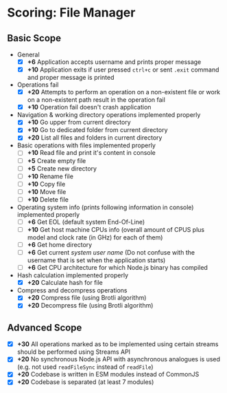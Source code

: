 # Scoring: File Manager
## Basic Scope
- General
    - [x] **+6** Application accepts username and prints proper message
    - [x] **+10** Application exits if user pressed `ctrl+c` or sent `.exit` command and proper message is printed
- Operations fail
    - [x] **+20** Attempts to perform an operation on a non-existent file or work on a non-existent path result in the operation fail
    - [x] **+10** Operation fail doesn't crash application
- Navigation & working directory operations implemented properly
    - [x] **+10** Go upper from current directory
    - [x] **+10** Go to dedicated folder from current directory
    - [x] **+20** List all files and folders in current directory
- Basic operations with files implemented properly
    - [ ] **+10** Read file and print it's content in console
    - [ ] **+5** Create empty file
    - [ ] **+5** Create new directory
    - [ ] **+10** Rename file
    - [ ] **+10** Copy file
    - [ ] **+10** Move file
    - [ ] **+10** Delete file
- Operating system info (prints following information in console) implemented properly
    - [ ] **+6** Get EOL (default system End-Of-Line)
    - [ ] **+10** Get host machine CPUs info (overall amount of CPUS plus model and clock rate (in GHz) for each of them)
    - [ ] **+6** Get home directory
    - [ ] **+6** Get current *system user name* (Do not confuse with the username that is set when the application starts)
    - [ ] **+6** Get CPU architecture for which Node.js binary has compiled
- Hash calculation implemented properly
    - [x] **+20** Calculate hash for file 
- Compress and decompress operations
    - [x] **+20** Compress file (using Brotli algorithm)
    - [x] **+20** Decompress file (using Brotli algorithm)

## Advanced Scope

- [x] **+30** All operations marked as to be implemented using certain streams should be performed using Streams API
- [x] **+20** No synchronous Node.js API with asynchronous analogues is used (e.g. not used `readFileSync` instead of `readFile`)  
- [x] **+20** Codebase is written in ESM modules instead of CommonJS
- [x] **+20** Codebase is separated (at least 7 modules)
